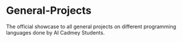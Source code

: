 # General-Projects
The official showcase to all general projects on different programming languages done by AI Cadmey Students.
